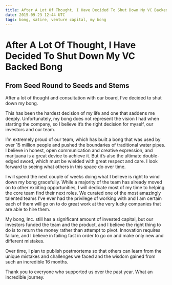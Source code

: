 ```yaml
---
title: After A Lot Of Thought, I Have Decided To Shut Down My VC Backed Bong
date: 2015-09-23 12:44 UTC
tags: bong, satire, venture capital, my bong
---
```


# After A Lot Of Thought, I Have Decided To Shut Down My VC Backed Bong
## From Seed Round to Seeds and Stems 

After a lot of thought and consultation with our board, I’ve decided to shut down my bong.

This has been the hardest decision of my life and one that saddens me deeply. Unfortunately, my bong does not represent the vision I had when starting the company, so I believe it’s the right decision for myself, our investors and our team.

I’m extremely proud of our team, which has built a bong that was used by over 15 million people and pushed the boundaries of traditional water pipes. I believe in honest, open communication and creative expression, and marijuana is a great device to achieve it. But it’s also the ultimate double-edged sword, which must be wielded with great respect and care. I look forward to seeing what others in this space do over time.

I will spend the next couple of weeks doing what I believe is right to wind down my bong gracefully. While a majority of the team has already moved on to other exciting opportunities, I will dedicate most of my time to helping the core team find their next roles. We curated one of the most amazingly talented teams I’ve ever had the privilege of working with and I am certain each of them will go on to do great work at the very lucky companies that are able to hire them.

My bong, Inc. still has a significant amount of invested capital, but our investors funded the team and the product, and I believe the right thing to do is to return the money rather than attempt to pivot. Innovation requires failure, and I believe in failing fast in order to go on and make only new and different mistakes.

Over time, I plan to publish postmortems so that others can learn from the unique mistakes and challenges we faced and the wisdom gained from such an incredible 16 months.

Thank you to everyone who supported us over the past year. What an incredible journey.

